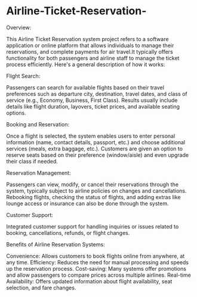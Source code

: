 # Airline-Ticket-Reservation-


Overview:

This Airline Ticket Reservation system project refers to a software application or online platform that allows individuals to manage their reservations, and complete payments for air travel.It typically offers functionality for both passengers and airline staff to manage the ticket process efficiently. Here's a general description of how it works:

Flight Search:

Passengers can search for available flights based on their travel preferences such as departure city, destination, travel dates, and class of service (e.g., Economy, Business, First Class).
Results usually include details like flight duration, layovers, ticket prices, and available seating options.


Booking and Reservation:

Once a flight is selected, the system enables users to enter personal information (name, contact details, passport, etc.) and choose additional services (meals, extra baggage, etc.).
Customers are given an option to reserve seats based on their preference (window/aisle) and even upgrade their class if needed.

Reservation Management:

Passengers can view, modify, or cancel their reservations through the system, typically subject to airline policies on changes and cancellations.
Rebooking flights, checking the status of flights, and adding extras like lounge access or insurance can also be done through the system.


Customer Support:

Integrated customer support for handling inquiries or issues related to booking, cancellations, refunds, or flight changes.


Benefits of Airline Reservation Systems:

Convenience: Allows customers to book flights online from anywhere, at any time.
Efficiency: Reduces the need for manual processing and speeds up the reservation process.
Cost-saving: Many systems offer promotions and allow passengers to compare prices across multiple airlines.
Real-time Availability: Offers updated information about flight availability, seat selection, and fare changes.
